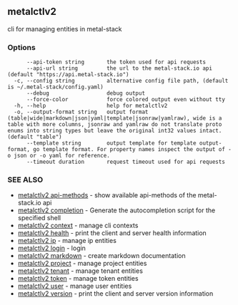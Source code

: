 ## metalctlv2

cli for managing entities in metal-stack

### Options

```
      --api-token string       the token used for api requests
      --api-url string         the url to the metal-stack.io api (default "https://api.metal-stack.io")
  -c, --config string          alternative config file path, (default is ~/.metal-stack/config.yaml)
      --debug                  debug output
      --force-color            force colored output even without tty
  -h, --help                   help for metalctlv2
  -o, --output-format string   output format (table|wide|markdown|json|yaml|template|jsonraw|yamlraw), wide is a table with more columns, jsonraw and yamlraw do not translate proto enums into string types but leave the original int32 values intact. (default "table")
      --template string        output template for template output-format, go template format. For property names inspect the output of -o json or -o yaml for reference.
      --timeout duration       request timeout used for api requests
```

### SEE ALSO

* [metalctlv2 api-methods](metalctlv2_api-methods.md)	 - show available api-methods of the metal-stack.io api
* [metalctlv2 completion](metalctlv2_completion.md)	 - Generate the autocompletion script for the specified shell
* [metalctlv2 context](metalctlv2_context.md)	 - manage cli contexts
* [metalctlv2 health](metalctlv2_health.md)	 - print the client and server health information
* [metalctlv2 ip](metalctlv2_ip.md)	 - manage ip entities
* [metalctlv2 login](metalctlv2_login.md)	 - login
* [metalctlv2 markdown](metalctlv2_markdown.md)	 - create markdown documentation
* [metalctlv2 project](metalctlv2_project.md)	 - manage project entities
* [metalctlv2 tenant](metalctlv2_tenant.md)	 - manage tenant entities
* [metalctlv2 token](metalctlv2_token.md)	 - manage token entities
* [metalctlv2 user](metalctlv2_user.md)	 - manage user entities
* [metalctlv2 version](metalctlv2_version.md)	 - print the client and server version information

